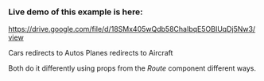 
### Live demo of this example is here: 

https://drive.google.com/file/d/18SMx405wQdb58ChaIbqE5OBIUqDj5Nw3/view


Cars redirects to Autos
Planes redirects to Aircraft

Both do it differently using props from the *Route* component different ways. 
